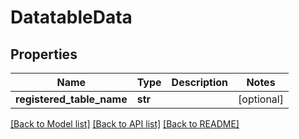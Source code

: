# DatatableData

## Properties
Name | Type | Description | Notes
------------ | ------------- | ------------- | -------------
**registered_table_name** | **str** |  | [optional] 

[[Back to Model list]](../README.md#documentation-for-models) [[Back to API list]](../README.md#documentation-for-api-endpoints) [[Back to README]](../README.md)

